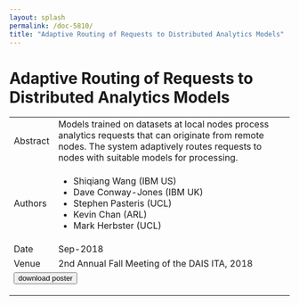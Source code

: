 ```yaml
---
layout: splash
permalink: /doc-5810/
title: "Adaptive Routing of Requests to Distributed Analytics Models"
---
```


# Adaptive Routing of Requests to Distributed Analytics Models

<table>
    <tbody>
    <tr>
        <td>Abstract</td>
        <td>Models trained on datasets at local nodes process analytics requests that can originate from remote nodes. The system adaptively routes requests to nodes with suitable models for processing.</td>
    </tr>
    <tr>
        <td>Authors</td>
        <td>
            <ul>
                <li>Shiqiang Wang (IBM US)</li>
                <li>Dave Conway-Jones (IBM UK)</li>
                <li>Stephen Pasteris (UCL)</li>
                <li>Kevin Chan (ARL)</li>
                <li>Mark Herbster (UCL)</li>
            </ul>
        </td>
    </tr>
    <tr>
        <td>Date</td>
        <td>Sep-2018</td>
    </tr>
    <tr>
        <td>Venue</td>
        <td>2nd Annual Fall Meeting of the DAIS ITA, 2018</td>
    </tr>
        <tr>
            <td colspan="2">
                <form method="get" action="https://dais-ita.org/sites/default/files/2507_poster.pdf">
                    <button type="submit">download poster</button>
                </form>
            </td>
        </tr>
    </tbody>
</table>
